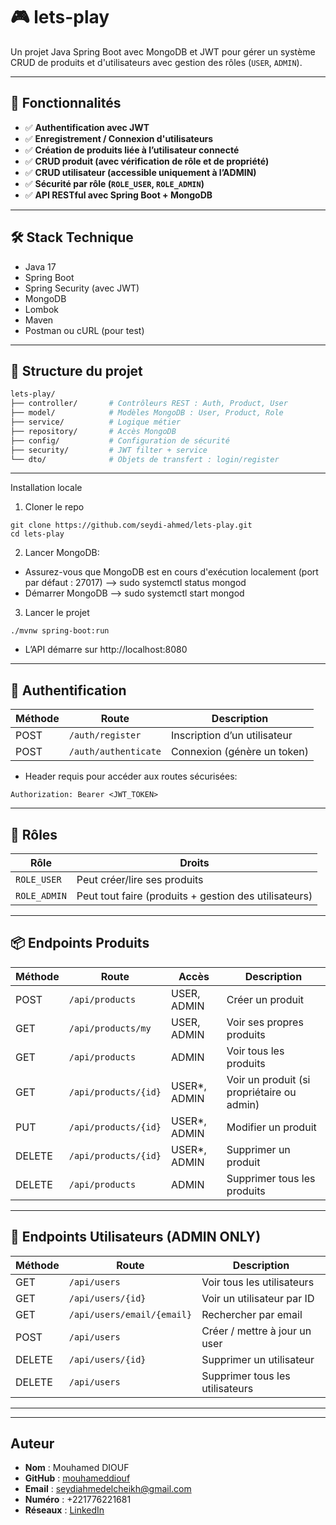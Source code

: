 # 🎮 lets-play

Un projet Java Spring Boot avec MongoDB et JWT pour gérer un système CRUD de produits et d'utilisateurs avec gestion des rôles (`USER`, `ADMIN`).

---

## 🚀 Fonctionnalités

- ✅ **Authentification avec JWT**
- ✅ **Enregistrement / Connexion d'utilisateurs**
- ✅ **Création de produits liée à l’utilisateur connecté**
- ✅ **CRUD produit (avec vérification de rôle et de propriété)**
- ✅ **CRUD utilisateur (accessible uniquement à l’ADMIN)**
- ✅ **Sécurité par rôle (`ROLE_USER`, `ROLE_ADMIN`)**
- ✅ **API RESTful avec Spring Boot + MongoDB**

---

## 🛠️ Stack Technique

- Java 17
- Spring Boot
- Spring Security (avec JWT)
- MongoDB
- Lombok
- Maven
- Postman ou cURL (pour test)

---

## 📁 Structure du projet

```bash
lets-play/
├── controller/       # Contrôleurs REST : Auth, Product, User
├── model/            # Modèles MongoDB : User, Product, Role
├── service/          # Logique métier
├── repository/       # Accès MongoDB
├── config/           # Configuration de sécurité
├── security/         # JWT filter + service
└── dto/              # Objets de transfert : login/register
```

---

Installation locale
1. Cloner le repo
```
git clone https://github.com/seydi-ahmed/lets-play.git
cd lets-play
```

2. Lancer MongoDB:
- Assurez-vous que MongoDB est en cours d'exécution localement (port par défaut : 27017) --> sudo systemctl status mongod
- Démarrer MongoDB --> sudo systemctl start mongod

3. Lancer le projet
```
./mvnw spring-boot:run
```
- L’API démarre sur http://localhost:8080

---

## 🔐 Authentification

| Méthode | Route                | Description                  |
| ------- | -------------------- | ---------------------------- |
| POST    | `/auth/register`     | Inscription d’un utilisateur |
| POST    | `/auth/authenticate` | Connexion (génère un token)  |

- Header requis pour accéder aux routes sécurisées:
```
Authorization: Bearer <JWT_TOKEN>
```

---
## 👤 Rôles

| Rôle         | Droits                                                |
| ------------ | ----------------------------------------------------- |
| `ROLE_USER`  | Peut créer/lire ses produits                          |
| `ROLE_ADMIN` | Peut tout faire (produits + gestion des utilisateurs) |


---

## 📦 Endpoints Produits

| Méthode | Route                | Accès         | Description                                |
| ------- | -------------------- | ------------- | ------------------------------------------ |
| POST    | `/api/products`      | USER, ADMIN   | Créer un produit                           |
| GET     | `/api/products/my`   | USER, ADMIN   | Voir ses propres produits                  |
| GET     | `/api/products`      | ADMIN         | Voir tous les produits                     |
| GET     | `/api/products/{id}` | USER\*, ADMIN | Voir un produit (si propriétaire ou admin) |
| PUT     | `/api/products/{id}` | USER\*, ADMIN | Modifier un produit                        |
| DELETE  | `/api/products/{id}` | USER\*, ADMIN | Supprimer un produit                       |
| DELETE  | `/api/products`      | ADMIN         | Supprimer tous les produits                |


---

## 👥 Endpoints Utilisateurs (ADMIN ONLY)

| Méthode | Route                      | Description                     |
| ------- | -------------------------- | ------------------------------- |
| GET     | `/api/users`               | Voir tous les utilisateurs      |
| GET     | `/api/users/{id}`          | Voir un utilisateur par ID      |
| GET     | `/api/users/email/{email}` | Rechercher par email            |
| POST    | `/api/users`               | Créer / mettre à jour un user   |
| DELETE  | `/api/users/{id}`          | Supprimer un utilisateur        |
| DELETE  | `/api/users`               | Supprimer tous les utilisateurs |


---

---

## Auteur
- **Nom** : Mouhamed DIOUF
- **GitHub** : [mouhameddiouf](https://github.com/seydi-ahmed)
- **Email** : seydiahmedelcheikh@gmail.com
- **Numéro** : +221776221681
- **Réseaux** : [LinkedIn](https://linkedin.com/in/mouhamed-diouf-435207174)